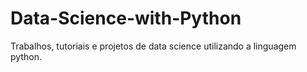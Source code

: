 # Data-Science-with-Python
Trabalhos, tutoriais e projetos de data science utilizando a linguagem python.
